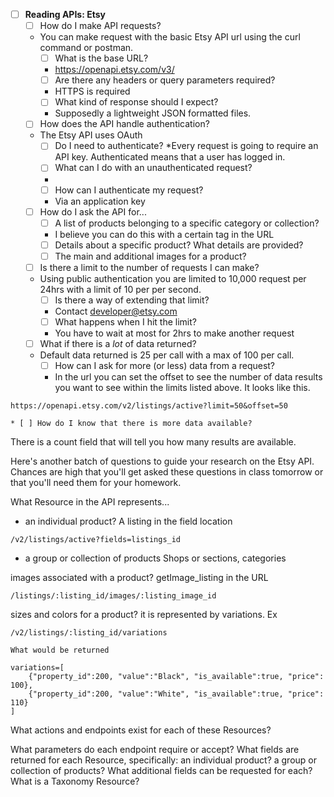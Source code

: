 * [ ] **Reading APIs: Etsy**
  * [ ] How do I make API requests?
  * You can make request with the basic Etsy API url using the curl command or postman. 
    * [ ] What is the base URL?
    * https://openapi.etsy.com/v3/
    * [ ] Are there any headers or query parameters required?
    * HTTPS is required
    * [ ] What kind of response should I expect?
    * Supposedly a lightweight JSON formatted files.
  * [ ] How does the API handle authentication?
  * The Etsy API uses OAuth
    * [ ] Do I need to authenticate?
    *Every request is going to require an API key. Authenticated means that a user has logged in.
    * [ ] What can I do with an unauthenticated request?
    * 
    * [ ] How can I authenticate my request?
    * Via an application key
  * [ ] How do I ask the API for...
    * [ ] A list of products belonging to a specific category or collection?
    * I believe you can do this with a certain tag in the URL
    * [ ] Details about a specific product? What details are provided?
    * [ ] The main and additional images for a product?
  * [ ] Is there a limit to the number of requests I can make?
  * Using public authentication you are limited to 10,000 request per 24hrs with a limit of 10 per per second.
    * [ ] Is there a way of extending that limit?
    * Contact  developer@etsy.com 
    * [ ] What happens when I hit the limit?
    * You have to wait at most for 2hrs to make another request
  * [ ] What if there is a _lot_ of data returned?
  * Default data returned is 25 per call with a max of 100 per call.
    * [ ] How can I ask for more (or less) data from a request?
    * In the url you can set the offset to see the number of data results you want to see within the limits listed above. It looks like this.
 ```
 https://openapi.etsy.com/v2/listings/active?limit=50&offset=50
 ```
    * [ ] How do I know that there is more data available?
There is a count field that will tell you how many results are available.



Here's another batch of questions to guide your research on the Etsy API. Chances are high that you'll get asked these questions in class tomorrow or that you'll need them for your homework.

What Resource in the API represents...
* an individual product?
A listing in the field location
```
/v2/listings/active?fields=listings_id
```
* a group or collection of products
Shops or sections, categories

images associated with a product?
getImage_listing in the URL
```
/listings/:listing_id/images/:listing_image_id
```

sizes and colors for a product?
it is represented by variations. Ex
```
/v2/listings/:listing_id/variations

What would be returned

variations=[
    {"property_id":200, "value":"Black", "is_available":true, "price": 100},
    {"property_id":200, "value":"White", "is_available":true, "price": 110}
]

```

What actions and endpoints exist for each of these Resources?

What parameters do each endpoint require or accept?
What fields are returned for each Resource, specifically:
an individual product?
a group or collection of products?
What additional fields can be requested for each?
What is a Taxonomy Resource?
